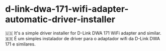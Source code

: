 # d-link-dwa-171-wifi-adapter-automatic-driver-installer
🇺🇸 It's a simple driver installer for D-Link DWA 171 WiFi adapter and similar. 
🇧🇷 É um simples instalador de driver para o adaptador wifi da D-Link DWA 171 e similares.
